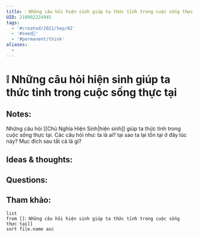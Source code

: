 ```yaml
---
title: ❕ Những câu hỏi hiện sinh giúp ta thức tỉnh trong cuộc sống thực tại
UID: 210902224945
tags:
  - '#created/2021/Sep/02'
  - '#seed🥜'
  - '#permanent/think'
aliases:
  - 
---
```

# ❕ Những câu hỏi hiện sinh giúp ta thức tỉnh trong cuộc sống thực tại

## Notes:
Những câu hỏi [[Chủ Nghĩa Hiện Sinh|hiện sinh]] giúp ta thức tỉnh trong cuộc sống thực tại. Các câu hỏi như: ta là ai? tại sao ta lại tồn tại ở đây lúc này? Mục đích sau tất cả là gì?

## Ideas & thoughts:

## Questions:


## Tham khảo:
```dataview
list
from [[❕ Những câu hỏi hiện sinh giúp ta thức tỉnh trong cuộc sống thực tại]]
sort file.name asc
```